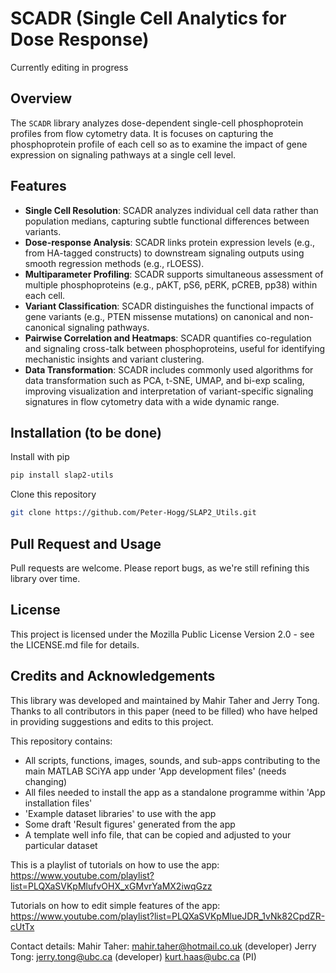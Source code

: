 # SCADR (Single Cell Analytics for Dose Response) 

Currently editing in progress

## Overview
The `SCADR` library analyzes dose-dependent single-cell phosphoprotein profiles from flow cytometry data. It is focuses on capturing the phosphoprotein profile of each cell so as to examine the impact of gene expression on signaling pathways at a single cell level. 

## Features
- **Single Cell Resolution**: SCADR analyzes individual cell data rather than population medians, capturing subtle functional differences between variants.
- **Dose-response Analysis**: SCADR links protein expression levels (e.g., from HA-tagged constructs) to downstream signaling outputs using smooth regression methods (e.g., rLOESS).
- **Multiparameter Profiling**: SCADR supports simultaneous assessment of multiple phosphoproteins (e.g., pAKT, pS6, pERK, pCREB, pp38) within each cell.
- **Variant Classification**: SCADR distinguishes the functional impacts of gene variants (e.g., PTEN missense mutations) on canonical and non-canonical signaling pathways.
- **Pairwise Correlation and Heatmaps**: SCADR quantifies co-regulation and signaling cross-talk between phosphoproteins, useful for identifying mechanistic insights and variant clustering.
- **Data Transformation**: SCADR includes commonly used algorithms for data transformation such as PCA, t-SNE, UMAP, and bi-exp scaling, improving visualization and interpretation of variant-specific signaling signatures in flow cytometry data with a wide dynamic range.

## Installation (to be done)
Install with pip
```bash
pip install slap2-utils
```


Clone this repository

```bash
git clone https://github.com/Peter-Hogg/SLAP2_Utils.git
```

## Pull Request and Usage

Pull requests are welcome. Please report bugs, as we're still refining this library over time.

## License

This project is licensed under the Mozilla Public License Version 2.0 - see the LICENSE.md file for details.

## Credits and Acknowledgements
This library was developed and maintained by Mahir Taher and Jerry Tong. Thanks to all contributors in this paper (need to be filled) who have helped in providing suggestions and edits to this project.



This repository contains:
- All scripts, functions, images, sounds, and sub-apps contributing to the main MATLAB SCiYA app under 'App development files' (needs changing)
- All files needed to install the app as a standalone programme within 'App installation files'
- 'Example dataset libraries' to use with the app
- Some draft 'Result figures' generated from the app
- A template well info file, that can be copied and adjusted to your particular dataset

This is a playlist of tutorials on how to use the app:
https://www.youtube.com/playlist?list=PLQXaSVKpMlufvOHX_xGMvrYaMX2iwqGzz

Tutorials on how to edit simple features of the app:
https://www.youtube.com/playlist?list=PLQXaSVKpMlueJDR_1vNk82CpdZR-cUtTx

Contact details:
Mahir Taher: mahir.taher@hotmail.co.uk (developer)
Jerry Tong: jerry.tong@ubc.ca (developer)
kurt.haas@ubc.ca (PI)

